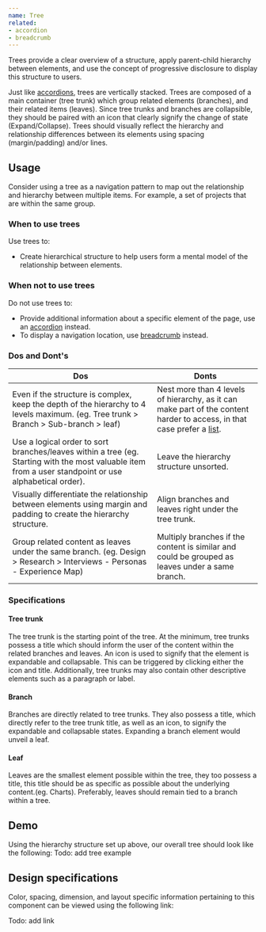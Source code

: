 ```yaml
---
name: Tree
related:
- accordion
- breadcrumb
---
```


Trees provide a clear overview of a structure, apply parent-child hierarchy between elements, and use the concept of progressive disclosure to display this structure to users.

Just like [accordions](/components/accordions), trees are vertically stacked. Trees are composed of a main container (tree trunk) which group related elements (branches), and their related items (leaves). Since tree trunks and branches are collapsible, they should be paired with an icon that clearly signify the change of state (Expand/Collapse). Trees should visually reflect the hierarchy and relationship differences between its elements using spacing (margin/padding) and/or lines.

## Usage

Consider using a tree as a navigation pattern to map out the relationship and hierarchy between multiple items. For example, a set of projects that are within the same group.

### When to use trees

Use trees to:
- Create hierarchical structure to help users form a mental model of the relationship between elements.

### When not to use trees

Do not use trees to:
*  Provide additional information about a specific element of the page, use an [accordion](/components/accordion) instead.
*  To display a navigation location, use [breadcrumb](/components/breadcrumb) instead.

### Dos and Dont's

| Dos | Donts |
| ------ | ------ |
| Even if the structure is complex, keep the depth of the hierarchy to 4 levels maximum. (eg. Tree trunk > Branch > Sub-branch > leaf) | Nest more than 4 levels of hierarchy, as it can make part of the content harder to access, in that case prefer a [list](https://design.gitlab.com/components/list). |
| Use a logical order to sort branches/leaves within a tree (eg. Starting with the most valuable item  from a user standpoint or use alphabetical order). | Leave the hierarchy structure unsorted. | 
| Visually differentiate the relationship between elements using margin and padding to create the hierarchy structure. | Align branches and leaves right under the tree trunk.  | 
| Group related content as leaves under the same branch. (eg. Design > Research > Interviews - Personas - Experience Map) |  Multiply branches if the content is similar and could be grouped as leaves under a same branch. |

### Specifications

#### Tree trunk 

The tree trunk is the starting point of the tree. At the minimum, tree trunks possess a title which should inform the user of the content within the related branches and leaves. An icon is used to signify that the element is expandable and collapsable. This can be triggered by clicking either the icon and title. Additionally, tree trunks may also contain other descriptive elements such as a paragraph or label.

#### Branch

Branches are directly related to tree trunks. They also possess a title, which directly refer to the tree trunk title, as well as an icon, to signify the expandable and collapsable states. Expanding a branch element would unveil a leaf.

#### Leaf

Leaves are the smallest element possible within the tree, they too possess a title, this title  should be as specific as possible about the underlying content.(eg. Charts). Preferably, leaves should remain tied to a branch within a tree.

## Demo

Using the hierarchy structure set up above, our overall tree should look like the following:
Todo: add tree example

## Design specifications

Color, spacing, dimension, and layout specific information pertaining to this component can be viewed using the following link:

Todo: add link
